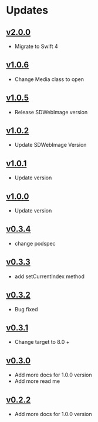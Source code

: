 # Updates

## [v2.0.0](https://github.com/younatics/MediaBrowser/releases/tag/2.0.0)
* Migrate to Swift 4

## [v1.0.6](https://github.com/younatics/MediaBrowser/releases/tag/1.0.6)
* Change Media class to open

## [v1.0.5](https://github.com/younatics/MediaBrowser/releases/tag/1.0.5)
* Release SDWebImage version

## [v1.0.2](https://github.com/younatics/MediaBrowser/releases/tag/1.0.2)
* Update SDWebImage Version

## [v1.0.1](https://github.com/younatics/MediaBrowser/releases/tag/1.0.1)
* Update version

## [v1.0.0](https://github.com/younatics/MediaBrowser/releases/tag/1.0.0)
* Update version

## [v0.3.4](https://github.com/younatics/MediaBrowser/releases/tag/0.3.4)
* change podspec

## [v0.3.3](https://github.com/younatics/MediaBrowser/releases/tag/0.3.3)
* add setCurrentIndex method

## [v0.3.2](https://github.com/younatics/MediaBrowser/releases/tag/0.3.2)
* Bug fixed

## [v0.3.1](https://github.com/younatics/MediaBrowser/releases/tag/0.3.1)
* Change target to 8.0 +

## [v0.3.0](https://github.com/younatics/MediaBrowser/releases/tag/0.3.0)
* Add more docs for 1.0.0 version
* Add more read me

## [v0.2.2](https://github.com/younatics/MediaBrowser/releases/tag/0.2.2)
* Add more docs for 1.0.0 version

